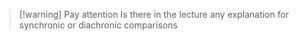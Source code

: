 >[!warning] Pay attention 
>Is there in the lecture any explanation for synchronic or diachronic comparisons

